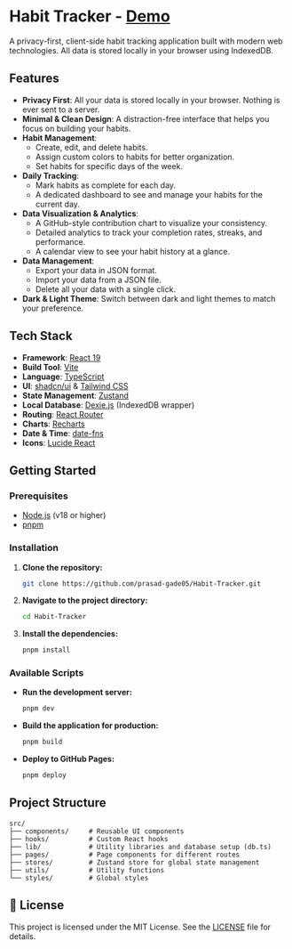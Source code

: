 # Habit Tracker - [Demo](https://prasad-gade05.github.io/Habit-Tracker/)

A privacy-first, client-side habit tracking application built with modern web technologies. All data is stored locally in your browser using IndexedDB.

## Features

- **Privacy First**: All your data is stored locally in your browser. Nothing is ever sent to a server.
- **Minimal & Clean Design**: A distraction-free interface that helps you focus on building your habits.
- **Habit Management**:
  - Create, edit, and delete habits.
  - Assign custom colors to habits for better organization.
  - Set habits for specific days of the week.
- **Daily Tracking**:
  - Mark habits as complete for each day.
  - A dedicated dashboard to see and manage your habits for the current day.
- **Data Visualization & Analytics**:
  - A GitHub-style contribution chart to visualize your consistency.
  - Detailed analytics to track your completion rates, streaks, and performance.
  - A calendar view to see your habit history at a glance.
- **Data Management**:
  - Export your data in JSON format.
  - Import your data from a JSON file.
  - Delete all your data with a single click.
- **Dark & Light Theme**: Switch between dark and light themes to match your preference.

## Tech Stack

- **Framework**: [React 19](https://react.dev/)
- **Build Tool**: [Vite](https://vitejs.dev/)
- **Language**: [TypeScript](https://www.typescriptlang.org/)
- **UI**: [shadcn/ui](https://ui.shadcn.com/) & [Tailwind CSS](https://tailwindcss.com/)
- **State Management**: [Zustand](https://zustand-demo.pmnd.rs/)
- **Local Database**: [Dexie.js](https://dexie.org/) (IndexedDB wrapper)
- **Routing**: [React Router](https://reactrouter.com/)
- **Charts**: [Recharts](https://recharts.org/)
- **Date & Time**: [date-fns](https://date-fns.org/)
- **Icons**: [Lucide React](https://lucide.dev/guide/packages/lucide-react)

## Getting Started

### Prerequisites

- [Node.js](https://nodejs.org/) (v18 or higher)
- [pnpm](https://pnpm.io/)

### Installation

1.  **Clone the repository:**
    ```bash
    git clone https://github.com/prasad-gade05/Habit-Tracker.git
    ```
2.  **Navigate to the project directory:**
    ```bash
    cd Habit-Tracker
    ```
3.  **Install the dependencies:**
    ```bash
    pnpm install
    ```

### Available Scripts

- **Run the development server:**
  ```bash
  pnpm dev
  ```
- **Build the application for production:**
  ```bash
  pnpm build
  ```
- **Deploy to GitHub Pages:**
  ```bash
  pnpm deploy
  ```

## Project Structure

```
src/
├── components/     # Reusable UI components
├── hooks/          # Custom React hooks
├── lib/            # Utility libraries and database setup (db.ts)
├── pages/          # Page components for different routes
├── stores/         # Zustand store for global state management
├── utils/          # Utility functions
└── styles/         # Global styles
```

## 📄 License

This project is licensed under the MIT License. See the [LICENSE](LICENSE) file for details.
